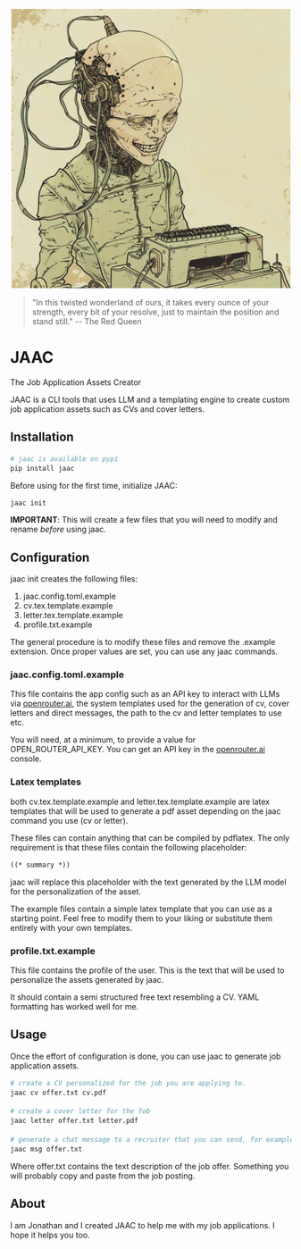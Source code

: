 <p align="center" text-align="center">
<img src="./assets/jaac.jpg" alt="JAAC" width="500px">
</p>
<blockquote>
    <p> "In this twisted wonderland of ours, it takes every ounce of your strength, every bit of your resolve, 
    just to maintain the position and stand still." -- The Red Queen </p>
</blockquote>

# JAAC
The Job Application Assets Creator

JAAC is a CLI tools that uses LLM and a templating engine to create custom job application assets such as CVs and cover letters.

## Installation
```bash
# jaac is available on pypi
pip install jaac
```

Before using for the first time, initialize JAAC:

```bash
jaac init
```

**IMPORTANT**: This will create a few files that you will need to modify and rename *before* using jaac.

## Configuration
jaac init creates the following files:

1. jaac.config.toml.example
2. cv.tex.template.example
3. letter.tex.template.example
4. profile.txt.example

The general procedure is to modify these files and remove the .example extension. 
Once proper values are set, you can use any jaac commands. 

### jaac.config.toml.example
This file contains the app config such as an API key to interact with LLMs via [openrouter.ai](https://openrouter.ai), the system templates used for the generation of cv, cover letters and direct messages, the path to 
the cv and letter templates to use etc.

You will need, at a minimum, to provide a value for OPEN_ROUTER_API_KEY. You can get an API key
in the [openrouter.ai](https://openrouter.ai/keys) console.

### Latex templates
both cv.tex.template.example and letter.tex.template.example are latex templates that will be used to generate a 
pdf asset depending on the jaac command you use (cv or letter).

These files can contain anything that can be compiled by pdflatex. The only requirement 
is that these files contain the following placeholder:

```txt
((* summary *))
```

jaac will replace this placeholder with the text generated by the LLM model for the personalization of the asset.

The example files contain a simple latex template that you can use as a starting point. Feel
free to modify them to your liking or substitute them entirely with your own templates.

### profile.txt.example
This file contains the profile of the user. This is the text that will be used to personalize the assets generated by jaac.

It should contain a semi structured free text resembling a CV. YAML formatting has worked 
well for me.

## Usage
Once the effort of configuration is done, you can use jaac to generate job application assets.

``` bash
# create a CV personalized for the job you are applying to.
jaac cv offer.txt cv.pdf

# create a cover letter for the fob
jaac letter offer.txt letter.pdf

# generate a chat message to a recruiter that you can send, for example, on linkedin
jaac msg offer.txt 
```

Where offer.txt contains the text description of the job offer. Something you will 
probably copy and paste from the job posting.


## About
I am Jonathan and I created JAAC to help me with my job applications. I hope it helps you too.

